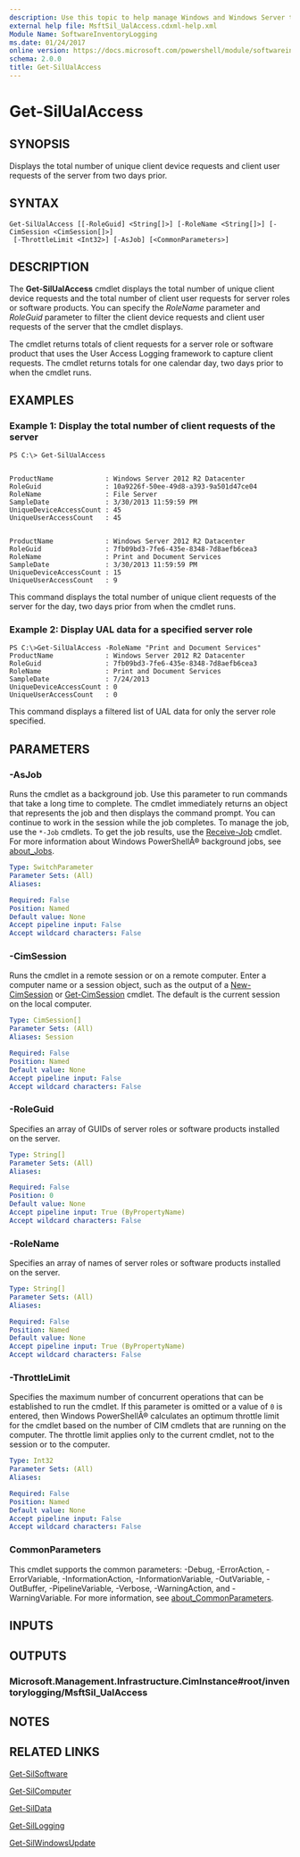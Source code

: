 ```yaml
---
description: Use this topic to help manage Windows and Windows Server technologies with Windows PowerShell.
external help file: MsftSil_UalAccess.cdxml-help.xml
Module Name: SoftwareInventoryLogging
ms.date: 01/24/2017
online version: https://docs.microsoft.com/powershell/module/softwareinventorylogging/get-silualaccess?view=windowsserver2016-ps&wt.mc_id=ps-gethelp
schema: 2.0.0
title: Get-SilUalAccess
---
```


# Get-SilUalAccess

## SYNOPSIS
Displays the total number of unique client device requests and client user requests of the server from two days prior.

## SYNTAX

```
Get-SilUalAccess [[-RoleGuid] <String[]>] [-RoleName <String[]>] [-CimSession <CimSession[]>]
 [-ThrottleLimit <Int32>] [-AsJob] [<CommonParameters>]
```

## DESCRIPTION
The **Get-SilUalAccess** cmdlet displays the total number of unique client device requests and the total number of client user requests for server roles or software products.
You can specify the *RoleName* parameter and *RoleGuid* parameter to filter the client device requests and client user requests of the server that the cmdlet displays.

The cmdlet returns totals of client requests for a server role or software product that uses the User Access Logging framework to capture client requests.
The cmdlet returns totals for one calendar day, two days prior to when the cmdlet runs.

## EXAMPLES

### Example 1: Display the total number of client requests of the server
```
PS C:\> Get-SilUalAccess


ProductName             : Windows Server 2012 R2 Datacenter
RoleGuid                : 10a9226f-50ee-49d8-a393-9a501d47ce04
RoleName                : File Server
SampleDate              : 3/30/2013 11:59:59 PM
UniqueDeviceAccessCount : 45
UniqueUserAccessCount   : 45


ProductName             : Windows Server 2012 R2 Datacenter
RoleGuid                : 7fb09bd3-7fe6-435e-8348-7d8aefb6cea3
RoleName                : Print and Document Services
SampleDate              : 3/30/2013 11:59:59 PM
UniqueDeviceAccessCount : 15
UniqueUserAccessCount   : 9
```

This command displays the total number of unique client requests of the server for the day, two days prior from when the cmdlet runs.

### Example 2: Display UAL data for a specified server role
```
PS C:\>Get-SilUalAccess -RoleName "Print and Document Services"
ProductName             : Windows Server 2012 R2 Datacenter
RoleGuid                : 7fb09bd3-7fe6-435e-8348-7d8aefb6cea3
RoleName                : Print and Document Services
SampleDate              : 7/24/2013
UniqueDeviceAccessCount : 0
UniqueUserAccessCount   : 0
```

This command displays a filtered list of UAL data for only the server role specified.

## PARAMETERS

### -AsJob
Runs the cmdlet as a background job.
Use this parameter to run commands that take a long time to complete. 
 The cmdlet immediately returns an object that represents the job and then displays the command prompt.
You can continue to work in the session while the job completes.
To manage the job, use the `*-Job` cmdlets.
To get the job results, use the [Receive-Job](https://go.microsoft.com/fwlink/?LinkID=113372) cmdlet. 
 For more information about Windows PowerShellÂ® background jobs, see [about_Jobs](https://go.microsoft.com/fwlink/?LinkID=113251).

```yaml
Type: SwitchParameter
Parameter Sets: (All)
Aliases: 

Required: False
Position: Named
Default value: None
Accept pipeline input: False
Accept wildcard characters: False
```

### -CimSession
Runs the cmdlet in a remote session or on a remote computer.
Enter a computer name or a session object, such as the output of a [New-CimSession](https://go.microsoft.com/fwlink/p/?LinkId=227967) or [Get-CimSession](https://go.microsoft.com/fwlink/p/?LinkId=227966) cmdlet.
The default is the current session on the local computer.

```yaml
Type: CimSession[]
Parameter Sets: (All)
Aliases: Session

Required: False
Position: Named
Default value: None
Accept pipeline input: False
Accept wildcard characters: False
```

### -RoleGuid
Specifies an array of GUIDs of server roles or software products installed on the server.

```yaml
Type: String[]
Parameter Sets: (All)
Aliases: 

Required: False
Position: 0
Default value: None
Accept pipeline input: True (ByPropertyName)
Accept wildcard characters: False
```

### -RoleName
Specifies an array of names of server roles or software products installed on the server.

```yaml
Type: String[]
Parameter Sets: (All)
Aliases: 

Required: False
Position: Named
Default value: None
Accept pipeline input: True (ByPropertyName)
Accept wildcard characters: False
```

### -ThrottleLimit
Specifies the maximum number of concurrent operations that can be established to run the cmdlet.
If this parameter is omitted or a value of `0` is entered, then Windows PowerShellÂ® calculates an optimum throttle limit for the cmdlet based on the number of CIM cmdlets that are running on the computer.
The throttle limit applies only to the current cmdlet, not to the session or to the computer.

```yaml
Type: Int32
Parameter Sets: (All)
Aliases: 

Required: False
Position: Named
Default value: None
Accept pipeline input: False
Accept wildcard characters: False
```

### CommonParameters
This cmdlet supports the common parameters: -Debug, -ErrorAction, -ErrorVariable, -InformationAction, -InformationVariable, -OutVariable, -OutBuffer, -PipelineVariable, -Verbose, -WarningAction, and -WarningVariable. For more information, see [about_CommonParameters](https://go.microsoft.com/fwlink/?LinkID=113216).

## INPUTS

## OUTPUTS

### Microsoft.Management.Infrastructure.CimInstance#root/inventorylogging/MsftSil_UalAccess

## NOTES

## RELATED LINKS

[Get-SilSoftware](./Get-SilSoftware.md)

[Get-SilComputer](./Get-SilComputer.md)

[Get-SilData](./Get-SilData.md)

[Get-SilLogging](./Get-SilLogging.md)

[Get-SilWindowsUpdate](./Get-SilWindowsUpdate.md)

